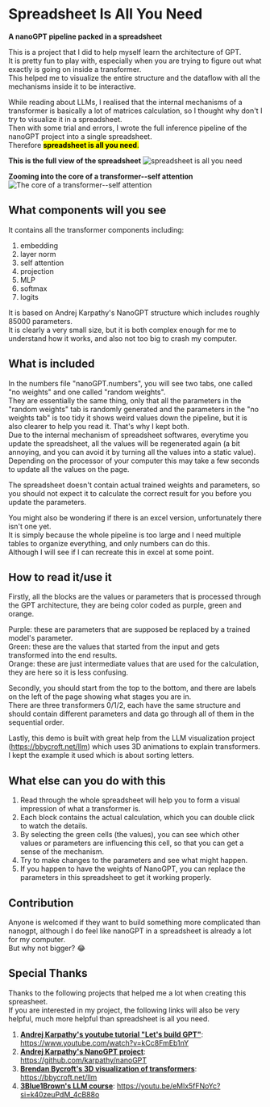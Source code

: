 # Spreadsheet Is All You Need
**A nanoGPT pipeline packed in a spreadsheet**

This is a project that I did to help myself learn the architecture of GPT.<br>
It is pretty fun to play with, especially when you are trying to figure out what exactly is going on inside a transformer.<br>
This helped me to visualize the entire structure and the dataflow with all the mechanisms inside it to be interactive.<br>

While reading about LLMs, I realised that the internal mechanisms of a transformer is basically a lot of matrices calculation, so I thought why don't I try to visualize it in a spreadsheet.<br>
Then with some trial and errors, I wrote the full inference pipeline of the nanoGPT project into a single spreadsheet.<br>
Therefore <mark>**spreadsheet is all you need**<mark>.


**This is the full view of the spreadsheet**
![**spreadsheet is all you need**](https://github.com/dabochen/spreadsheet-is-all-you-need/blob/main/spreadsheetisallyouneed.jpg?raw=true)

**Zooming into the core of a transformer--self attention**
![**The core of a transformer--self attention**](https://github.com/dabochen/spreadsheet-is-all-you-need/blob/main/KQV.jpg?raw=true)


## What components will you see
It contains all the transformer components including:
1. embedding
2. layer norm
3. self attention
4. projection
5. MLP
6. softmax
7. logits

It is based on Andrej Karpathy's NanoGPT structure which includes roughly 85000 parameters.<br>
It is clearly a very small size, but it is both complex enough for me to understand how it works, and also not too big to crash my computer.

## What is included 
In the numbers file "nanoGPT.numbers", you will see two tabs, one called "no weights" and one called "random weights".<br>
They are essentially the same thing, only that all the parameters in the "random weights" tab is randomly generated and the parameters in the "no weights tab" is too tidy it shows weird values down the pipeline, but it is also clearer to help you read it. That's why I kept both.<br>
Due to the internal mechanism of spreadsheet softwares, everytime you update the spreadsheet, all the values will be regenerated again (a bit annoying, and you can avoid it by turning all the values into a static value).<br>
Depending on the processor of your computer this may take a few seconds to update all the values on the page.

The spreadsheet doesn't contain actual trained weights and parameters, so you should not expect it to calculate the correct result for you before you update the parameters.

You might also be wondering if there is an excel version, unfortunately there isn't one yet.<br>
It is simply because the whole pipeline is too large and I need multiple tables to organize everything, and only numbers can do this.<br>
Although I will see if I can recreate this in excel at some point.

## How to read it/use it
Firstly, all the blocks are the values or parameters that is processed through the GPT architecture, they are being color coded as purple, green and orange.

Purple: these are parameters that are supposed be replaced by a trained model's parameter.<br>
Green: these are the values that started from the input and gets transformed into the end results.<br>
Orange: these are just intermediate values that are used for the calculation, they are here so it is less confusing.

Secondly, you should start from the top to the bottom, and there are labels on the left of the page showing what stages you are in.<br>
There are three transformers 0/1/2, each have the same structure and should contain different parameters and data go through all of them in the sequential order.

Lastly, this demo is built with great help from the LLM visualization project (https://bbycroft.net/llm) which uses 3D animations to explain transformers.<br>
I kept the example it used which is about sorting letters.

## What else can you do with this
1. Read through the whole spreadsheet will help you to form a visual impression of what a transformer is.
2. Each block contains the actual calculation, which you can double click to watch the details.
3. By selecting the green cells (the values), you can see which other values or parameters are influencing this cell, so that you can get a sense of the mechanism.
4. Try to make changes to the parameters and see what might happen.
5. If you happen to have the weights of NanoGPT, you can replace the parameters in this spreadsheet to get it working properly.


## Contribution
Anyone is welcomed if they want to build something more complicated than nanogpt, although I do feel like nanoGPT in a spreadsheet is already a lot for my computer.<br>
But why not bigger? 😂


## Special Thanks
Thanks to the following projects that helped me a lot when creating this spreasheet.<br>
If you are interested in my project, the following links will also be very helpful, much more helpful than spreadsheet is all you need.

1. [**Andrej Karpathy's youtube tutorial "Let's build GPT"**](https://www.youtube.com/watch?v=kCc8FmEb1nY): https://www.youtube.com/watch?v=kCc8FmEb1nY
2. [**Andrej Karpathy's NanoGPT project**](https://github.com/karpathy/nanoGPT): https://github.com/karpathy/nanoGPT
3. [**Brendan Bycroft's 3D visualization of transformers**](https://bbycroft.net/llm): https://bbycroft.net/llm
4. [**3Blue1Brown's LLM course**](https://youtu.be/eMlx5fFNoYc?si=k40zeuPdM_4cB88o): https://youtu.be/eMlx5fFNoYc?si=k40zeuPdM_4cB88o
